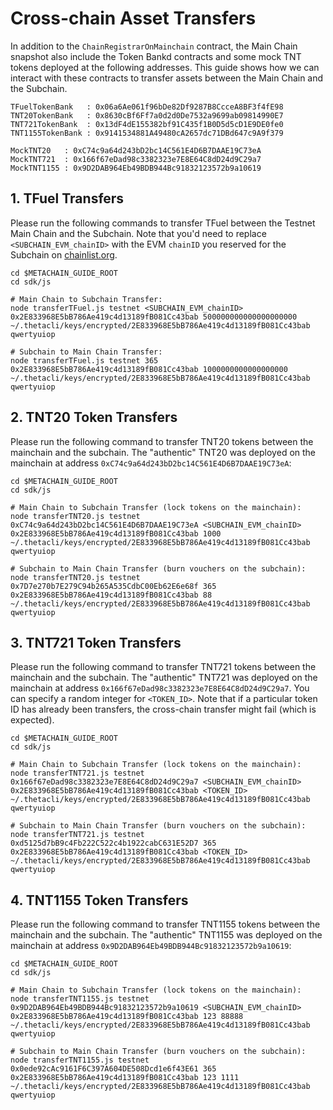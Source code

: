 # Cross-chain Asset Transfers

In addition to the `ChainRegistrarOnMainchain` contract, the Main Chain snapshot also include the Token Bankd contracts and some mock TNT tokens deployed at the following addresses. This guide shows how we can interact with these contracts to transfer assets between the Main Chain and the Subchain.

```
TFuelTokenBank   : 0x06a6Ae061f96bDe82Df9287B8CcceA8BF3f4fE98
TNT20TokenBank   : 0x8630cBf6Ff7a0d2d0De7532a9699ab09814990E7
TNT721TokenBank  : 0x13dF4dE155382bf91C435f1B0D5d5cD1E9DE0fe0
TNT1155TokenBank : 0x9141534881A49480cA2657dc71DBd647c9A9f379

MockTNT20   : 0xC74c9a64d243bD2bc14C561E4D6B7DAAE19C73eA
MockTNT721  : 0x166f67eDad98c3382323e7E8E64C8dD24d9C29a7
MockTNT1155 : 0x9D2DAB964Eb49BDB944Bc91832123572b9a10619
```

## 1. TFuel Transfers

Please run the following commands to transfer TFuel between the Testnet Main Chain and the Subchain. Note that you'd need to replace `<SUBCHAIN_EVM_chainID>` with the EVM `chainID` you reserved for the Subchain on [chainlist.org](https://chainlist.org/).

```shell
cd $METACHAIN_GUIDE_ROOT
cd sdk/js

# Main Chain to Subchain Transfer:
node transferTFuel.js testnet <SUBCHAIN_EVM_chainID> 0x2E833968E5bB786Ae419c4d13189fB081Cc43bab 500000000000000000000 ~/.thetacli/keys/encrypted/2E833968E5bB786Ae419c4d13189fB081Cc43bab qwertyuiop

# Subchain to Main Chain Transfer:
node transferTFuel.js testnet 365 0x2E833968E5bB786Ae419c4d13189fB081Cc43bab 1000000000000000000 ~/.thetacli/keys/encrypted/2E833968E5bB786Ae419c4d13189fB081Cc43bab qwertyuiop
```

## 2. TNT20 Token Transfers

Please run the following command to transfer TNT20 tokens between the mainchain and the subchain. The "authentic" TNT20 was deployed on the mainchain at address `0xC74c9a64d243bD2bc14C561E4D6B7DAAE19C73eA`:

```shell
cd $METACHAIN_GUIDE_ROOT
cd sdk/js

# Main Chain to Subchain Transfer (lock tokens on the mainchain):
node transferTNT20.js testnet 0xC74c9a64d243bD2bc14C561E4D6B7DAAE19C73eA <SUBCHAIN_EVM_chainID> 0x2E833968E5bB786Ae419c4d13189fB081Cc43bab 1000 ~/.thetacli/keys/encrypted/2E833968E5bB786Ae419c4d13189fB081Cc43bab qwertyuiop

# Subchain to Main Chain Transfer (burn vouchers on the subchain):
node transferTNT20.js testnet 0x7D7e270b7E279C94b265A535CdbC00Eb62E6e68f 365 0x2E833968E5bB786Ae419c4d13189fB081Cc43bab 88 ~/.thetacli/keys/encrypted/2E833968E5bB786Ae419c4d13189fB081Cc43bab qwertyuiop
```

## 3. TNT721 Token Transfers

Please run the following command to transfer TNT721 tokens between the mainchain and the subchain. The "authentic" TNT721 was deployed on the mainchain at address `0x166f67eDad98c3382323e7E8E64C8dD24d9C29a7`. You can specify a random integer for `<TOKEN_ID>`. Note that if a particular token ID has already been transfers, the cross-chain transfer might fail (which is expected).

```shell
cd $METACHAIN_GUIDE_ROOT
cd sdk/js

# Main Chain to Subchain Transfer (lock tokens on the mainchain):
node transferTNT721.js testnet 0x166f67eDad98c3382323e7E8E64C8dD24d9C29a7 <SUBCHAIN_EVM_chainID> 0x2E833968E5bB786Ae419c4d13189fB081Cc43bab <TOKEN_ID> ~/.thetacli/keys/encrypted/2E833968E5bB786Ae419c4d13189fB081Cc43bab qwertyuiop

# Subchain to Main Chain Transfer (burn vouchers on the subchain):
node transferTNT721.js testnet 0xd5125d7bB9c4Fb222C522c4b1922cabC631E52D7 365 0x2E833968E5bB786Ae419c4d13189fB081Cc43bab <TOKEN_ID> ~/.thetacli/keys/encrypted/2E833968E5bB786Ae419c4d13189fB081Cc43bab qwertyuiop
```

## 4. TNT1155 Token Transfers

Please run the following command to transfer TNT1155 tokens between the mainchain and the subchain. The "authentic" TNT1155 was deployed on the mainchain at address `0x9D2DAB964Eb49BDB944Bc91832123572b9a10619`:

```shell
cd $METACHAIN_GUIDE_ROOT
cd sdk/js

# Main Chain to Subchain Transfer (lock tokens on the mainchain):
node transferTNT1155.js testnet 0x9D2DAB964Eb49BDB944Bc91832123572b9a10619 <SUBCHAIN_EVM_chainID> 0x2E833968E5bB786Ae419c4d13189fB081Cc43bab 123 88888 ~/.thetacli/keys/encrypted/2E833968E5bB786Ae419c4d13189fB081Cc43bab qwertyuiop

# Subchain to Main Chain Transfer (burn vouchers on the subchain):
node transferTNT1155.js testnet 0x0ede92cAc9161F6C397A604DE508Dcd1e6f43E61 365 0x2E833968E5bB786Ae419c4d13189fB081Cc43bab 123 1111 ~/.thetacli/keys/encrypted/2E833968E5bB786Ae419c4d13189fB081Cc43bab qwertyuiop
```
